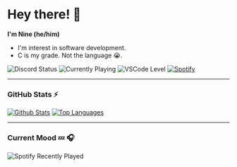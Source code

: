 # Hey there! 👋

**I'm Nine (he/him)** 
- I'm interest in software development. 
- C is my grade. Not the language 😭.

![Discord Status](https://nocache.advaith.workers.dev?url=https://img.shields.io/endpoint?url=https://dev.discordprofiles.me/api/badge/status/335690413425819652?simple=true)
![Currently Playing](https://nocache.advaith.workers.dev?url=https://img.shields.io/endpoint?url=https://dev.discordprofiles.me/api/badge/playing/335690413425819652)
![VSCode Level](https://nocache.advaith.workers.dev?url=https://img.shields.io/endpoint?url=https://dev.discordprofiles.me/api/badge/vscode/335690413425819652)
[![Spotify](https://nocache.advaith.workers.dev?url=https://img.shields.io/endpoint?url=https://dev.discordprofiles.me/api/badge/spotify/335690413425819652)](https://dev.discordprofiles.me/openspotify/276544649148235776)

---

### GitHub Stats ⚡

[![Github Stats](https://github-readme-stats.vercel.app/api?username=SukumDecha&theme=blueberry&count_private=true&hide_border=true&line_height=20)](https://github.com/SukumDecha)
[![Top Languages](https://github-readme-stats.vercel.app/api/top-langs/?username=SukumDecha&layout=compact&theme=blueberry&count_private=true&hide_border=true)](https://github.com/SukumDecha)

---

### Current Mood 💤 🎧

![Spotify Recently Played](https://spotify-recently-played-readme.vercel.app/api?user=316xngram662n5zj5cluddvdqi2a&width=500&count=5)
